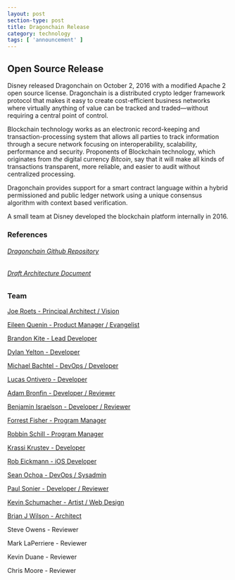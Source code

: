 ```yaml
---
layout: post
section-type: post
title: Dragonchain Release
category: technology
tags: [ 'announcement' ]
---
```


## Open Source Release

Disney released Dragonchain on October 2, 2016 with a modified Apache 2 open source license. Dragonchain is a distributed crypto ledger framework protocol that makes it easy to create cost-efficient business networks where virtually anything of value can be tracked and traded—without requiring a central point of control.

Blockchain technology works as an electronic record-keeping and transaction-processing system that allows all parties to track information through a secure network focusing on interoperability, scalability, performance and security. Proponents of Blockchain technology, which originates from _the_ digital currency *Bitcoin*, say that it will make all kinds of transactions transparent, more reliable, and easier to audit without centralized processing.

Dragonchain provides support for a smart contract language within a hybrid permissioned and public ledger network using a unique consensus algorithm with context based verification.

A small team at Disney developed the blockchain platform internally in 2016.

### References

###### [Dragonchain Github Repository](https://github.com/dragonchain/dragonchain)

###### [Draft Architecture Document](https://dragonchain.github.io/doc/DragonchainArchitecture.pdf)

### Team

[Joe Roets - Principal Architect / Vision](https://www.linkedin.com/in/j0j0r0)

[Eileen Quenin - Product Manager / Evangelist](https://www.linkedin.com/in/eileenquenin)

[Brandon Kite - Lead Developer](https://www.linkedin.com/in/bkite)

[Dylan Yelton - Developer](https://www.linkedin.com/in/dylan-yelton-b11ba5aa)

[Michael Bachtel - DevOps / Developer](https://www.linkedin.com/in/michael-bachtel-617b7b2)

[Lucas Ontivero - Developer](https://ar.linkedin.com/in/lucasontivero)

[Adam Bronfin - Developer / Reviewer](https://www.linkedin.com/in/adam-bronfin-694a7440)

[Benjamin Israelson - Developer / Reviewer](https://www.linkedin.com/in/benjaminisraelson)

[Forrest Fisher - Program Manager](https://www.linkedin.com/in/forrestfisher)

[Robbin Schill - Program Manager](https://www.linkedin.com/in/robbin-schill-a798044)

[Krassi Krustev - Developer](https://www.linkedin.com/in/krassimir-krustev-252483ab)

[Rob Eickmann - iOS Developer](https://www.linkedin.com/in/roberte3)

[Sean Ochoa - DevOps / Sysadmin](https://www.linkedin.com/in/seanochoa)

[Paul Sonier - Developer / Reviewer](https://www.linkedin.com/in/paul-sonier-18135b2)

[Kevin Schumacher - Artist / Web Design](https://www.linkedin.com/in/schubox)

[Brian J Wilson - Architect](https://www.linkedin.com/in/brian-wilson-9325a776)

Steve Owens - Reviewer

Mark LaPerriere - Reviewer

Kevin Duane - Reviewer

Chris Moore - Reviewer

